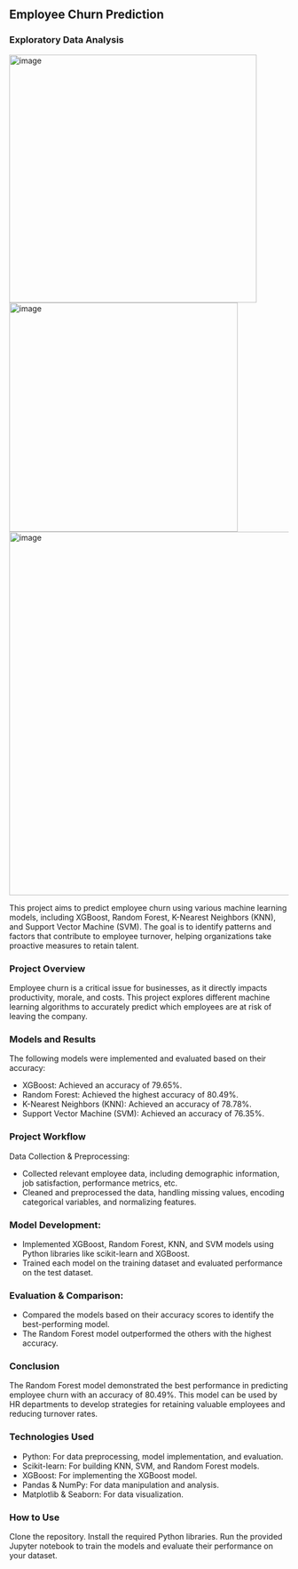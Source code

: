 ## Employee Churn Prediction

### Exploratory Data Analysis

<img width="446" alt="image" src="https://github.com/user-attachments/assets/802a6361-8da9-4304-9ec6-f575de6a73e6">

<img width="412" alt="image" src="https://github.com/user-attachments/assets/292d9bec-5bad-4a8b-9bc1-ba76f5c29ac9">

<img width="654" alt="image" src="https://github.com/user-attachments/assets/c9ed1125-a4c6-4dbf-9bef-e3837425aa9f">

This project aims to predict employee churn using various machine learning models, including XGBoost, Random Forest, K-Nearest Neighbors (KNN), and Support Vector Machine (SVM). The goal is to identify patterns and factors that contribute to employee turnover, helping organizations take proactive measures to retain talent.

### Project Overview
Employee churn is a critical issue for businesses, as it directly impacts productivity, morale, and costs. This project explores different machine learning algorithms to accurately predict which employees are at risk of leaving the company.

### Models and Results
The following models were implemented and evaluated based on their accuracy:

* XGBoost: Achieved an accuracy of 79.65%.
* Random Forest: Achieved the highest accuracy of 80.49%.
* K-Nearest Neighbors (KNN): Achieved an accuracy of 78.78%.
* Support Vector Machine (SVM): Achieved an accuracy of 76.35%.

### Project Workflow
Data Collection & Preprocessing:
* Collected relevant employee data, including demographic information, job satisfaction, performance metrics, etc.
* Cleaned and preprocessed the data, handling missing values, encoding categorical variables, and normalizing features.

### Model Development:
* Implemented XGBoost, Random Forest, KNN, and SVM models using Python libraries like scikit-learn and XGBoost.
* Trained each model on the training dataset and evaluated performance on the test dataset.

### Evaluation & Comparison:

* Compared the models based on their accuracy scores to identify the best-performing model.
* The Random Forest model outperformed the others with the highest accuracy.

### Conclusion
The Random Forest model demonstrated the best performance in predicting employee churn with an accuracy of 80.49%. This model can be used by HR departments to develop strategies for retaining valuable employees and reducing turnover rates.

### Technologies Used
* Python: For data preprocessing, model implementation, and evaluation.
* Scikit-learn: For building KNN, SVM, and Random Forest models.
* XGBoost: For implementing the XGBoost model.
* Pandas & NumPy: For data manipulation and analysis.
* Matplotlib & Seaborn: For data visualization.

### How to Use
Clone the repository.
Install the required Python libraries.
Run the provided Jupyter notebook to train the models and evaluate their performance on your dataset.


